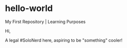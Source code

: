 # hello-world
My First Repository | Learning Purposes

Hi,

A legal #SoloNerd here, aspiring to be "something" cooler!
